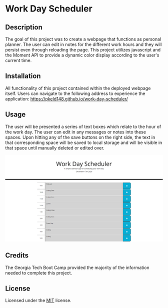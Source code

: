 # Work Day Scheduler

## Description

The goal of this project was to create a webpage that functions as personal planner.  The user can edit in notes for the different work hours and they will persist even through reloading the page.  This project utilizes javascript and the Moment API to provide a dynamic color display according to the user's current time.

## Installation

All functionality of this project contained within the deployed webpage itself.  Users can navigate to the following address to experience the application:
https://pkeld148.github.io/work-day-scheduler/

## Usage

The user will be presented a series of text boxes which relate to the hour of the work day.  The user can edit in any messages or notes into these spaces.  Upon hitting any of the save buttons on the right side, the text in that corresponding space will be saved to local storage and will be visible in that space until manually deleted or edited over.

![screenshot](screenshot-scheduler.png)

## Credits

The Georgia Tech Boot Camp provided the majority of the information needed to complete this project.

## License

Licensed under the [MIT](https://github.com/Pkeld148/work-day-scheduler/blob/main/LICENSE) license.